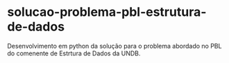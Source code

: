 # solucao-problema-pbl-estrutura-de-dados
 Desenvolvimento em python da solução para o problema abordado no PBL do comenente de Estrtura de Dados da UNDB.
